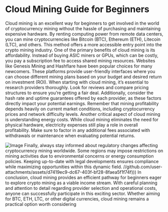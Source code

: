# Cloud Mining Guide for Beginners
Cloud mining is an excellent way for beginners to get involved in the world of cryptocurrency mining without the hassle of purchasing and maintaining expensive hardware. By renting computing power from remote data centers, you can mine cryptocurrencies like Bitcoin (BTC), Ethereum (ETH), Litecoin (LTC), and others. This method offers a more accessible entry point into the crypto mining industry.
One of the primary benefits of cloud mining is its affordability. Instead of buying ASIC miners or GPUs, which can be costly, you pay a subscription fee to access shared mining resources. Websites like Genesis Mining and Hashflare have been popular choices for many newcomers. These platforms provide user-friendly interfaces where you can choose different mining plans based on your budget and desired return on investment (ROI).
When starting with cloud mining, it’s essential to research providers thoroughly. Look for reviews and compare pricing structures to ensure you’re getting a fair deal. Additionally, consider the hash rate and uptime guarantees offered by each provider, as these factors directly impact your potential earnings. Remember that mining profitability depends heavily on current market conditions, including cryptocurrency prices and network difficulty levels.
Another critical aspect of cloud mining is understanding energy costs. While cloud mining eliminates the need for physical hardware, electricity expenses still play a role in overall profitability. Make sure to factor in any additional fees associated with withdrawals or maintenance when evaluating potential returns.

![Image](https://github.com/user-attachments/assets/4a25d116-2220-4385-b08e-f287af8fcbc4)
Finally, always stay informed about regulatory changes affecting cryptocurrency mining worldwide. Some regions may impose restrictions on mining activities due to environmental concerns or energy consumption policies. Keeping up-to-date with legal developments ensures compliance while maximizing opportunities within this dynamic field.
 //github.com/user-attachments/assets/d7419ec9-dc67-403f-bf28-8faea5f1f74f)))
In conclusion, cloud mining provides an efficient pathway for beginners eager to explore crypto mining as a viable income stream. With careful planning and attention to detail regarding provider selection and operational costs, anyone can successfully participate in this exciting sector. Whether aiming for BTC, ETH, LTC, or other digital currencies, cloud mining remains a practical option worth considering
